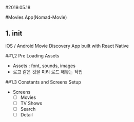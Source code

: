#2019.05.18

#Movies App(Nomad-Movie)

## 1. init

iOS / Android Movie Discovery App built with React Native

##1,2 Pre Loading Assets

- Assets : font, sounds, images
- 로고 같은 것을 미리 로드 해놓는 작업

##1.3 Constants and Screens Setup

- Screens
  - [ ] Movies
  - [ ] TV Shows
  - [ ] Search
  - [ ] Detail

